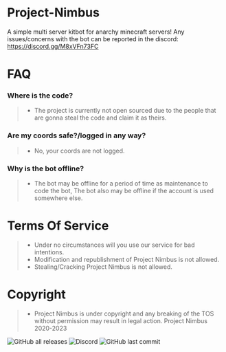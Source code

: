# Project-Nimbus
A simple multi server kitbot for anarchy minecraft servers!
Any issues/concerns with the bot can be reported in the discord: https://discord.gg/M8xVFn73FC
###

# FAQ
### Where is the code?
> - The project is currently not open sourced due to the people that are gonna steal the code and claim it as theirs.
### Are my coords safe?/logged in any way?
>  - No, your coords are not logged.
### Why is the bot offline?
>  - The bot may be offline for a period of time as maintenance to code the bot, The bot also may be offline if the account is used somewhere else.
# Terms Of Service
>  - Under no circumstances will you use our service for bad intentions.
>  - Modification and republishment of Project Nimbus is not allowed.
>  - Stealing/Cracking Project Nimbus is not allowed.
# Copyright
> - Project Nimbus is under copyright and any breaking of the TOS without permission may result in legal action. 
> Project Nimbus 2020-2023

![GitHub all releases](https://img.shields.io/github/downloads/SpicyCitrus/Project-Nimbus/total?style=flat-square)
![Discord](https://img.shields.io/discord/1074057479312396298?style=flat-square)
![GitHub last commit](https://img.shields.io/github/last-commit/SpicyCitrus/Project-Nimbus?style=flat-square)



